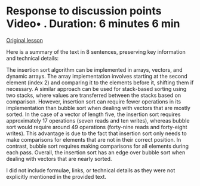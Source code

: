 # Response to discussion points Video• . Duration: 6 minutes 6 min

[Original lesson](https://www.coursera.org/learn/uol-algorithms-and-data-structures-1/lecture/OrksV/response-to-discussion-points)

Here is a summary of the text in 8 sentences, preserving key information and technical details:

The insertion sort algorithm can be implemented in arrays, vectors, and dynamic arrays. The array implementation involves starting at the second element (index 2) and comparing it to the elements before it, shifting them if necessary. A similar approach can be used for stack-based sorting using two stacks, where values are transferred between the stacks based on comparison. However, insertion sort can require fewer operations in its implementation than bubble sort when dealing with vectors that are mostly sorted. In the case of a vector of length five, the insertion sort requires approximately 17 operations (seven reads and ten writes), whereas bubble sort would require around 49 operations (forty-nine reads and forty-eight writes). This advantage is due to the fact that insertion sort only needs to make comparisons for elements that are not in their correct position. In contrast, bubble sort requires making comparisons for all elements during each pass. Overall, the insertion sort has an edge over bubble sort when dealing with vectors that are nearly sorted.

I did not include formulae, links, or technical details as they were not explicitly mentioned in the provided text.

